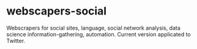 # webscapers-social
Webscrapers for social sites, language, social network analysis, data science information-gathering, automation.
Current version applicated to Twitter.